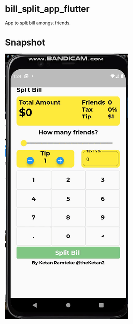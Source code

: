 # bill_split_app_flutter

App to split bill amongst friends.

# Snapshot

![Bill Split App](snapshot.gif)
